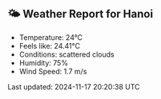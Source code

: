 <!-- WEATHER-START -->
## 🌤 Weather Report for Hanoi

- Temperature: 24°C
- Feels like: 24.41°C
- Conditions: scattered clouds
- Humidity: 75%
- Wind Speed: 1.7 m/s

Last updated: 2024-11-17 20:20:38 UTC
<!-- WEATHER-END -->
